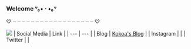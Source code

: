 ### Welcome ᐡ｡• · •｡ᐡ 

<!--
**Laura0126/Laura0126** is a ✨ _special_ ✨ repository because its `README.md` (this file) appears on your GitHub profile.

Here are some ideas to get you started:

- 🔭 I’m currently working on ...
- 🌱 I’m currently learning ...
- 👯 I’m looking to collaborate on ...
- 🤔 I’m looking for help with ...
- 💬 Ask me about ...
- 📫 How to reach me: ...
- 😄 Pronouns: ...
- ⚡ Fun fact: ...
-->
♡ ┈ ┈ ┈ ┈ ┈ ┈ ┈ ┈ ┈ ┈ ┈ ┈ ┈ ┈ ┈ ┈ ┈ ┈ ♡

[![](https://i.imgur.com/6QAjh0K.png)](https://laura0126.github.io/)
| Social Media | Link |
| --- | --- |
| Blog | [Kokoa's Blog](https://laura0126.github.io/) |
| Instagram |     |
| Twitter |     |
